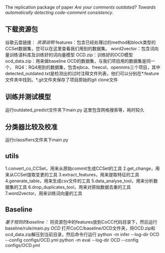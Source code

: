 The replication package of paper _Are your comments outdated? Towards automatically detecting code-comment consistency_.
## 下载资源包
谷歌云盘链接：
*资源说明*
features：包含已经处理过的method和block类型的CCSet数据集，您可以在这里查看我们用到的数据集。
word2vector：包含词向量训练语料库及训练好的词向量模型
OCD.zip：训练好的OCD模型
ocd_data.zip：用来做baseline OCD的数据集，与我们项目用的数据集是同一个，
RQ4：RQ4用到的数据集，包含ejbca、freecol、opennms三个项目，其中detected_outdated.txt是检测出的过时注释文件列表，他们可以分别在*.feature文件夹中找到。\*.git文件夹保存了项目原始的git clone文件
## 训练并测试模型
运行outdated_predict文件夹下main.py
这里包含网格搜索等，耗时较久
## 分类器比较及校准
运行classifiers文件夹下main.py
## utils
1.convert_co_CCSet，用来从原始commit生成CCSet的工具
2.get_change，用来从CCSet提取变更的工具
3.extract_features，用来提取特征的工具
4.generate_table，用来生成csv文件的工具
5.data_analyse_tool，用来分析数据集的工具
6.drop_duplicates_tool，用来对原始数据去重的工具
7.word2vector，用来训练词向量的工具
## Baseline
*基于规则的baseline：*
将资源包中的features放到CoCC代码目录下，然后运行baseline/rule/main.py
*OCD*
打开CoCC/baseline/OCD文件夹，将OCD.zip和ocd_data.zip解压到当前目录，然后命令行运行
python -m infer --log-dir OCD --config configs/OCD.yml
python -m eval --log-dir OCD --config configs/OCD.yml
